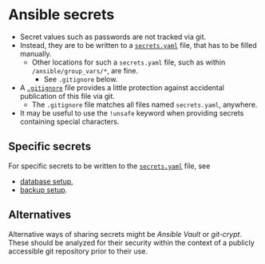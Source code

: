 # Ansible secrets

* Secret values such as passwords are not tracked via git.
* Instead, they are to be written to a
  [`secrets.yaml`](/ansible/host_vars/lawandorga-mail-server/secrets.yaml)
  file, that has to be filled manually.
    * Other locations for such a `secrets.yaml` file, such as within
      `/ansible/group_vars/*`, are fine.
        * See `.gitignore` below.
* A [`.gitignore`](/.gitignore) file provides a little protection against
  accidental publication of this file via git.
    * The `.gitignore` file matches all files named `secrets.yaml`, anywhere.
* It may be useful to use the `!unsafe` keyword when providing secrets
  containing special characters.


## Specific secrets

For specific secrets to be written to the
[`secrets.yaml`](/ansible/host_vars/lawandorga-mail-server/secrets.yaml) file,
see

* [database setup](/doc/database.md),
* [backup setup](/doc/ansible/secrets/backup.md).


## Alternatives

Alternative ways of sharing secrets might be *Ansible Vault* or *git-crypt*.
These should be analyzed for their security within the context of a publicly
accessible git repository prior to their use.
